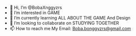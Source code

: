 - 👋 Hi, I’m @BobaXnggyzrs
- 👀 I’m interested in GAME
- 🌱 I’m currently learning ALL ABOUT THE GAME And Design
- 💞️ I’m looking to collaborate on STUDYING TOGETHER
- 📫 How to reach me My Email: Boba.bonggyzrs@gmail.com

<!---
BobaXnggyzrs/BobaXnggyzrs is a ✨ special ✨ repository because its `README.md` (this file) appears on your GitHub profile.
You can click the Preview link to take a look at your changes.
--->
